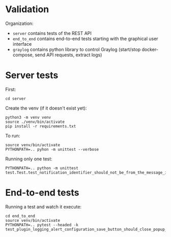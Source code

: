 # Validation

Organization:
* `server` contains tests of the REST API
* `end_to_end` contains end-to-end tests starting with the graphical user interface
* `graylog` contains python library to control Graylog (start/stop docker-compose, send API requests, extract logs)

# Server tests

First:
```
cd server
```

Create the venv (if it doesn't exist yet):
```
python3 -m venv venv
source ./venv/bin/activate
pip install -r requirements.txt
```

To run:
```
source venv/bin/activate
PYTHONPATH=.. pyhon -m unittest --verbose
```

Running only one test:
```
PYTHONPATH=.. python -m unittest test.Test.test_notification_identifier_should_not_be_from_the_message_in_the_backlog_issue22
```

# End-to-end tests

Running a test and watch it execute:
```
cd end_to_end
source venv/bin/activate
PYTHONPATH=.. pytest --headed -k test_plugin_logging_alert_configuration_save_button_should_close_popup_50
```